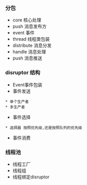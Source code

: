 ### 分包

- core 核心处理
- push 消息发布方
- event 事件
- thread 线程类包装
- distribute  消息分发
- handle  消息处理
- push  消息推送


### disruptor 结构
-  Event事件包装
-  事件发送  
~~~
* 单个生产者
* 多生产者
~~~
-  事件选择
~~~
* 选择器 按照优先级,还是按照队列的优先级

~~~ 
-  事件消费


###  线程池
- 线程工厂
- 线程组
- 线程绑定disruptor


 









